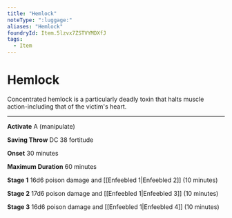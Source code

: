 ```yaml
---
title: "Hemlock"
noteType: ":luggage:"
aliases: "Hemlock"
foundryId: Item.5lzvx7ZSTVYMDXfJ
tags:
  - Item
---
```


# Hemlock

Concentrated hemlock is a particularly deadly toxin that halts muscle action-including that of the victim's heart.

* * *

**Activate** A (manipulate)

**Saving Throw** DC 38 fortitude

**Onset** 30 minutes

**Maximum Duration** 60 minutes

**Stage 1** 16d6 poison damage and [[Enfeebled 1|Enfeebled 2]] (10 minutes)

**Stage 2** 17d6 poison damage and [[Enfeebled 1|Enfeebled 3]] (10 minutes)

**Stage 3** 16d6 poison damage and [[Enfeebled 1|Enfeebled 4]] (10 minutes)
